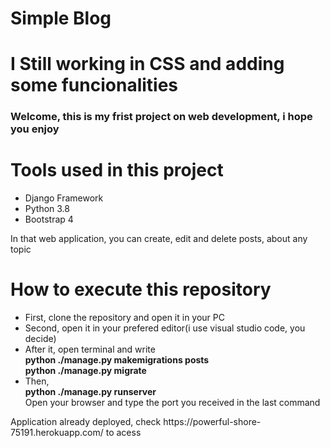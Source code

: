 # Simple Blog 

# I Still working in CSS and adding some funcionalities
### Welcome, this is my frist project on web development, i hope you enjoy

# Tools used in this project
<ul>
    <li>Django Framework
    <li>Python 3.8
    <li>Bootstrap 4
</ul>
<p>
    In that web application, you can create, edit and delete posts, about any topic
</p>

# How to execute this repository
<ul>
    <li>First, clone the repository and open it in your PC
    <li>Second, open it in your prefered editor(i use visual studio code, you decide)
    <li>After it, open terminal and write <br><strong>python ./manage.py makemigrations posts</strong><br><strong>python ./manage.py migrate</strong>
    <li>Then, <br><strong>python ./manage.py runserver</strong><br>
    Open your browser and type the port you received in the last command
</ul>
Application already deployed, check https://powerful-shore-75191.herokuapp.com/ to acess
